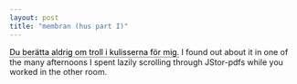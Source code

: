 ```yaml
---
layout: post
title: "membran (hus part I)"
---
```

<style type="text/css">
.tooltip {
  position: relative;
  display: inline-block;
  color: black;
  border-bottom: 1px dotted black;
  opacity: 1;
}

.tooltip .tooltiptext {
  visibility: hidden;
  width: 120px;
  background-color: black;
  color: #fff;
  text-align: center;
  border-radius: 6px;
  padding: 5px 0;
  
  /* Position the tooltip */
  position: absolute;
  z-index: 1;
  top: -5px;
  left: 105%;
}

.tooltip:hover .tooltiptext {
  visibility: visible;
}
</style>

<p><div class="tooltip">Du berätta aldrig om troll i kulisserna för mig. <span class="tooltiptext">You never told me of Troll i kulisserna.</span> </div> I found out about it in one of the many afternoons I spent lazily scrolling through JStor-pdfs while you worked in the other room. </p>
